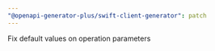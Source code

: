 ```yaml
---
"@openapi-generator-plus/swift-client-generator": patch
---
```


Fix default values on operation parameters
